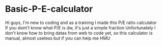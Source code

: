 # Basic-P-E-calculator
Hi guys, I'm new to coding and as a training I made this P/E ratio calculator
If you dont't know what P/E is dw, it's just a simple fraction
Unfortunately I don't know how to bring datas from web to code yet, so this calculator is manual, almost useless but if you can help me HMU
